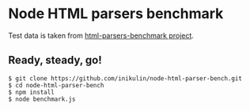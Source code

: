 Node HTML parsers benchmark
===========================
Test data is taken from [html-parsers-benchmark project](https://github.com/seriyps/html-parsers-benchmark).

Ready, steady, go!
------------------
```
$ git clone https://github.com/inikulin/node-html-parser-bench.git
$ cd node-html-parser-bench
$ npm install
$ node benchmark.js
```

